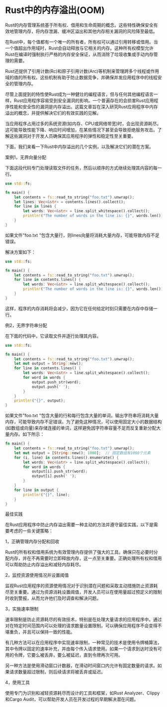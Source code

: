 # Rust中的内存溢出(OOM)

Rust的内存管理系统基于所有权、借用和生命周期的概念。这些特性确保安全有效地管理内存，将内存泄漏、缓冲区溢出和其他内存相关漏洞的风险降至最低。

在Rust中，每个值都有一个唯一的所有者，所有权可以通过引用转移或借用。当一个值超出作用域时，Rust会自动释放与它相关的内存。这种所有权模型允许Rust在编译时强制执行严格的内存安全保证，从而消除了垃圾收集或手动内存管理的需要。

Rust还提供了引用计数(Rc<T>)和原子引用计数(Arc<T>)等机制来管理跨多个线程或作用域的值的所有权。这些机制有助于防止数据竞争，并确保并发应用程序中的线程安全的管理内存。

尽管上面提到的特性使Rust成为一种健壮的编程语言，但与任何其他编程语言一样，Rust应用程序容易受到安全漏洞的影响。一个普遍存在的会损害Rust应用程序性能和安全性的漏洞是内存溢出。这篇文章旨在深入研究Rust应用程序中内存溢出的概念，并提供解决它们的有效实践的见解。

当应用程序占用过多的系统资源(如内存、CPU或网络带宽)时，会出现资源耗尽。这可能导致性能下降、响应时间增加，在某些情况下甚至会导致拒绝服务攻击。了解这些漏洞对于开发人员确保其应用程序的弹性和稳定性至关重要。

下面，我们来看一下Rust中内存溢出的几个实例，以及解决它们的潜在方案。


案例1，无界向量分配

下面这段代码专门处理读取文件的任务，然后以顺序的方式继续处理其内容的每一行。
```rs
use std::fs;

fn main() {
    let contents = fs::read_to_string("foo.txt").unwrap();
    let lines: Vec<&str> = contents.lines().collect();
    for line in lines {
        let words: Vec<&str> = line.split_whitespace().collect();
        println!("The number of words in the line is: {}", words.len());
    }
}
```
如果文件"foo.txt "包含大量行，则lines向量将消耗大量内存，可能导致内存不足错误。

解决方案如下：
```rs
use std::fs;

fn main() {
    let contents = fs::read_to_string("foo.txt").unwrap();
    for line in contents.lines() {
        let words: Vec<&str> = line.split_whitespace().collect();
        println!("The number of words in the line is: {}", words.len());
    }
}
```
这样，程序的内存消耗将会减少，因为它在任何给定时刻只需要在内存中存储一行。


例2，无界字符串分配

在下面的代码中，它读取文件并逐行处理其内容。
```rs
use std::fs;

fn main() {
    let contents = fs::read_to_string("foo.txt").unwrap();
    let mut output = String::new();
    for line in contents.lines() {
        let words: Vec<&str> = line.split_whitespace().collect();
        for word in words {
            output.push_str(word);
            output.push(' ');
        }
    }
    println!("{}", output);
}
```
如果文件"foo.txt "包含大量的行和每行包含大量的单词，输出字符串将消耗大量内存，可能导致内存不足错误。为了避免这种情况，可以使用固定大小的数据结构(如数组或向量)来存储连接的单词，这样避免因字符串容量不足而反复重新分配大量内存。如下所示：

```rs
fn main() {
    let contents = fs::read_to_string("foo.txt").unwrap();
    let mut output = [String::new(); 1000];  // 固定数组有1000个元素
    for (i, line) in contents.lines().enumerate() {
        let words: Vec<&str> = line.split_whitespace().collect();
        for word in words {
            output[i].push_str(word);
            output[i].push(' ');
        }
    }
    for line in output {
        println!("{}", line);
    }
}
```

最佳实践

在Rust应用程序中防止内存溢出需要一种主动的方法并遵守最佳实践，以下是需要考虑的一些关键策略：

1，正确管理内存分配和回收

Rust的所有权和借用系统为有效管理内存提供了强大的工具。确保只在必要时分配内存，并在不再需要时立即释放内存，这一点至关重要。正确处理所有权和借用可以帮助防止内存溢出和减轻内存耗尽。

2，监控资源使用情况并设置阈值

监视Rust应用程序的资源使用情况对于识别潜在问题和采取主动措施防止资源耗尽至关重要。通过为资源消耗设置阈值，开发人员可以在使用量超过预定义的限制时收到警报，从而允许他们及时调查和解决问题。

3，实施速率限制

速率限制是防止资源耗尽的有效技术，特别是在处理大量请求的应用程序中。通过对在特定时间范围内可以处理的请求数量设置限制，可以确保应用程序不会变得不堪重负，并且可以保持一致的性能。

有几种方法可以在应用程序中实现速率限制，一种常见的技术是使用令牌桶算法，其中令牌以固定的速率补充，并由每个传入请求使用。如果一个请求到达时没有可用的令牌，它要么被丢弃，要么被延迟，直到令牌再次可用。

另一种方法是使用滑动窗口计数器，在滑动时间窗口内允许有固定数量的请求。如果请求数量超过限制，则后续请求将被丢弃或延迟。

4，使用工具

使用专门为识别和减轻资源耗尽而设计的工具和框架，如Rust Analyzer、Clippy和Cargo Audit，可以帮助开发人员在开发过程的早期解决潜在问题。